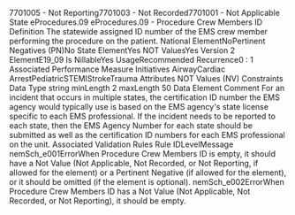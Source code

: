

7701005 - Not Reporting7701003 - Not Recorded7701001 - Not Applicable
State
eProcedures.09
eProcedures.09 - Procedure Crew Members ID
Definition
The statewide assigned ID number of the EMS crew member performing the procedure on the patient.
National ElementNoPertinent Negatives (PN)No
State ElementYes
NOT ValuesYes
Version 2 ElementE19_09
Is NillableYes
UsageRecommended
Recurrence0 : 1
Associated Performance Measure Initiatives
AirwayCardiac ArrestPediatricSTEMIStrokeTrauma
Attributes
NOT Values (NV)
Constraints
Data Type
string
minLength
2
maxLength
50
Data Element Comment
For an incident that occurs in multiple states, the certification ID number the EMS agency would typically use is based on the
EMS agency's state license specific to each EMS professional. If the incident needs to be reported to each state, then the
EMS Agency Number for each state should be submitted as well as the certification ID numbers for each EMS professional on
the unit.
Associated Validation Rules
Rule IDLevelMessage
nemSch_e001ErrorWhen Procedure Crew Members ID is empty, it should have a Not Value (Not Applicable, Not
Recorded, or Not Reporting, if allowed for the element) or a Pertinent Negative (if allowed for the
element), or it should be omitted (if the element is optional).
nemSch_e002ErrorWhen Procedure Crew Members ID has a Not Value (Not Applicable, Not Recorded, or Not
Reporting), it should be empty.